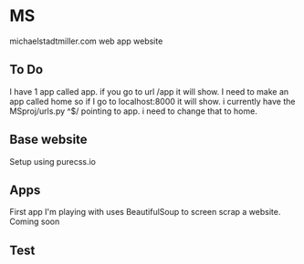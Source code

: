 # MS
michaelstadtmiller.com web app website

## To Do
I have 1 app called app. if you go to url /app it will show.
I need to make an app called home so if I go to localhost:8000 it will show.
i currently have the MSproj/urls.py ^$/ pointing to app. i need to change that to home.

## Base website
Setup using purecss.io

## Apps
First app I'm playing with uses BeautifulSoup to screen scrap a website. Coming soon

## Test
